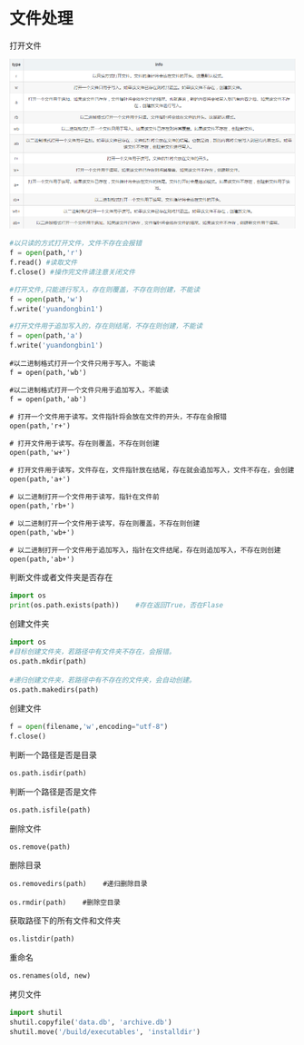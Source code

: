 # 文件处理
打开文件

![1571190192597534](_v_images/20200313214742226_5283.png)

```python
#以只读的方式打开文件，文件不存在会报错
f = open(path,'r') 
f.read() #读取文件
f.close() #操作完文件请注意关闭文件
```

```python
#打开文件,只能进行写入，存在则覆盖，不存在则创建，不能读
f = open(path,'w') 
f.write('yuandongbin1')
```

```python
#打开文件用于追加写入的，存在则结尾，不存在则创建，不能读
f = open(path,'a') 
f.write('yuandongbin1')
```
```
#以二进制格式打开一个文件只用于写入。不能读
f = open(path,'wb')
```
```
#以二进制格式打开一个文件只用于追加写入，不能读
f = open(path,'ab')
```
```
# 打开一个文件用于读写。文件指针将会放在文件的开头，不存在会报错
open(path,'r+')
```
```
# 打开文件用于读写。存在则覆盖，不存在则创建
open(path,'w+')
```
```
# 打开文件用于读写，文件存在，文件指针放在结尾，存在就会追加写入，文件不存在，会创建
open(path,'a+')
```

```
# 以二进制打开一个文件用于读写，指针在文件前
open(path,'rb+')
```
```
# 以二进制打开一个文件用于读写，存在则覆盖，不存在则创建
open(path,'wb+')
```
```
# 以二进制打开一个文件用于追加写入，指针在文件结尾，存在则追加写入，不存在则创建
open(path,'ab+')
```

判断文件或者文件夹是否存在
```python
import os
print(os.path.exists(path))    #存在返回True，否在Flase
```

创建文件夹
```python
import os
#目标创建文件夹，若路径中有文件夹不存在，会报错。
os.path.mkdir(path)    

#递归创建文件夹，若路径中有不存在的文件夹，会自动创建。
os.path.makedirs(path) 
```

创建文件
```python
f = open(filename,'w',encoding="utf-8")
f.close()
```

判断一个路径是否是目录
```python
os.path.isdir(path)
```

判断一个路径是否是文件
```python
os.path.isfile(path)
```

删除文件
```python
os.remove(path)
```

删除目录
```
os.removedirs(path)    #递归删除目录

os.rmdir(path)    #删除空目录
```

获取路径下的所有文件和文件夹
```python
os.listdir(path)
```

重命名
```python
os.renames(old, new)
```

拷贝文件
```python
import shutil
shutil.copyfile('data.db', 'archive.db')
shutil.move('/build/executables', 'installdir')
```